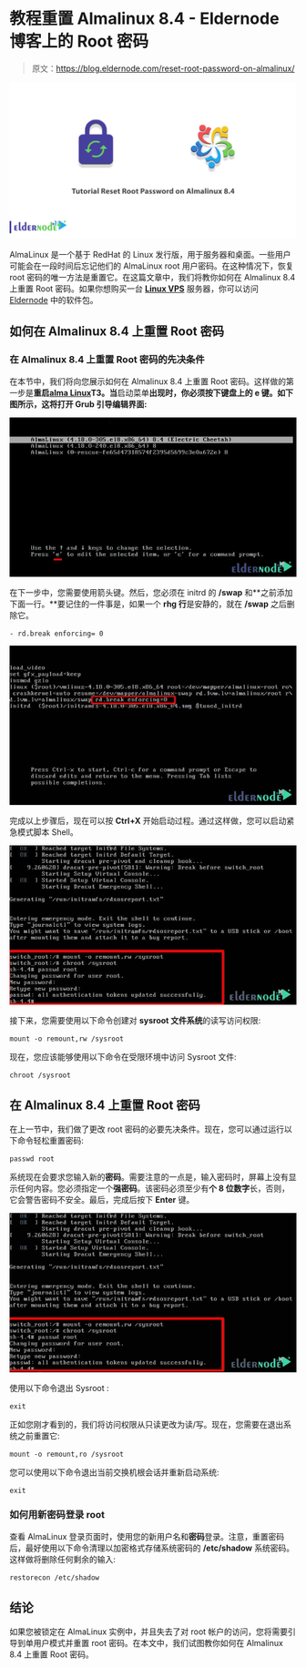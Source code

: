 # 教程重置 Almalinux 8.4 - Eldernode 博客上的 Root 密码

> 原文：<https://blog.eldernode.com/reset-root-password-on-almalinux/>

![Tutorial Reset Root Password on Almalinux 8.4](img/7f6951b23799da39cf2bf90fdae00c06.png)

AlmaLinux 是一个基于 RedHat 的 Linux 发行版，用于服务器和桌面。一些用户可能会在一段时间后忘记他们的 AlmaLinux root 用户密码。在这种情况下，恢复 root 密码的唯一方法是重置它。在这篇文章中，我们将教你如何在 Almalinux 8.4 上重置 Root 密码。如果你想购买一台 [**Linux VPS**](https://eldernode.com/linux-vps/) 服务器，你可以访问 [Eldernode](https://eldernode.com/) 中的软件包。

## 如何在 Almalinux 8.4 上重置 Root 密码

### **在 Almalinux 8.4 上重置 Root 密码的先决条件**

在本节中，我们将向您展示如何在 Almalinux 8.4 上重置 Root 密码。这样做的第一步是**重启[alma Linux](https://blog.eldernode.com/install-and-use-almalinux/)T3。当**启动菜单**出现时，你必须按下键盘上的 **e** 键。如下图所示，这将打开 **Grub 引导编辑界面**:**

![Edit-Boot-Menu-AlmaLinux](img/1529d7807344c3ac8561cacbe4710cd1.png)

在下一步中，您需要使用箭头键。然后，您必须在 initrd 的 **/swap** 和**之前添加下面一行。**要记住的一件事是，如果一个 **rhg 行**是安静的，就在 **/swap** 之后删除它。

```
- rd.break enforcing= 0
```

![Chnage-Grub-boot-configuration on almalinux](img/081f89863f3663caeaf70968bf996288.png)

完成以上步骤后，现在可以按 **Ctrl+X** 开始启动过程。通过这样做，您可以启动紧急模式脚本 Shell。

![Commands-to-reset-AlmaLinux-root-password](img/c84836152650002bcb04206d751cc8cb.png)

接下来，您需要使用以下命令创建对 **sysroot 文件系统**的读写访问权限:

```
mount -o remount,rw /sysroot
```

现在，您应该能够使用以下命令在受限环境中访问 Sysroot 文件:

```
chroot /sysroot
```

## 在 Almalinux 8.4 上重置 Root 密码

在上一节中，我们做了更改 root 密码的必要先决条件。现在，您可以通过运行以下命令轻松重置密码:

```
passwd root
```

系统现在会要求您输入新的**密码**。需要注意的一点是，输入密码时，屏幕上没有显示任何内容。您必须指定一个**强密码**。该密码必须至少有**个 8 位数字**长，否则，它会警告密码不安全。最后，完成后按下 **Enter** 键。

![Commands-to-reset-AlmaLinux-root-password](img/622542c8c1dcd1b28ccfe2b481e9246f.png)

使用以下命令退出 Sysroot :

```
exit
```

正如您刚才看到的，我们将访问权限从只读更改为读/写。现在，您需要在退出系统之前重置它:

```
mount -o remount,ro /sysroot
```

您可以使用以下命令退出当前交换机根会话并重新启动系统:

```
exit
```

### **如何用新密码登录 root**

查看 AlmaLinux 登录页面时，使用您的新用户名和**密码**登录。注意，重置密码后，最好使用以下命令清理以加密格式存储系统密码的 **/etc/shadow** 系统密码。这样做将删除任何剩余的输入:

```
restorecon /etc/shadow
```

## 结论

如果您被锁定在 AlmaLinux 实例中，并且失去了对 root 帐户的访问，您将需要引导到单用户模式并重置 root 密码。在本文中，我们试图教你如何在 Almalinux 8.4 上重置 Root 密码。